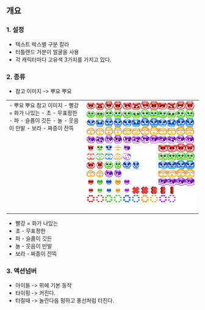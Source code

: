## 개요 
### 1. 설정
- 텍스트 박스별 구분 칼라
- 터틀랜드 거분이 얼굴을 사용 
- 각 캐릭터마다 고유색 3가지를 가지고 있다.

### 2. 종류 
- 참고 이미지 -> 뿌요 뿌요 
<table width=80^% ><tr>
   <td width=40% valign = top align = left > 
    - 뿌요 뿌요 참고 이미지
    - 빨강 = 화가 나있는 
    - 초 - 무표정한
    - 파 - 슬픔이 깃든
    - 놀 - 웃음이 만발
    - 보라 - 짜증이 잔뜩    
  </td>
  <td widht=60%> <img src=image/pngfile/tokopuyo_skin.png></td>
 
</tr></table>



- 빨강 = 화가 나있는 
- 초 - 무표정한
- 파 - 슬픔이 깃든
- 놀 - 웃음이 만발
- 보라 - 짜증이 잔뜩 

### 3. 액션넘버
- 아이들 -> 위에 기본 동작
- 타이핑 -> 커진다.
- 터질때 -> 놀란다음 펑하고 풍선처럼 터진다.
